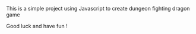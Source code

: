 This is a simple project using Javascript to create dungeon fighting dragon game

Good luck and have fun !
